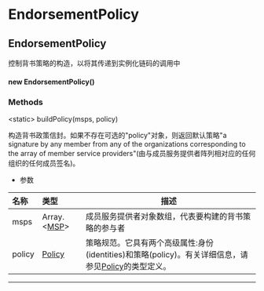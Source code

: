 # EndorsementPolicy

## EndorsementPolicy

控制背书策略的构造，以将其传递到实例化链码的调用中

#### new EndorsementPolicy()

### Methods

&lt;static&gt; buildPolicy(msps, policy)

构造背书政策信封。如果不存在可选的"policy"对象，则返回默认策略"a signature by any member from any of the organizations corresponding to the array of member service providers"(由与成员服务提供者阵列相对应的任何组织的任何成员签名)。

- 参数

| 名称   | 类型                                                                                    | 描述                                                                                                                                                                                 |
| :----- | :-------------------------------------------------------------------------------------- | ------------------------------------------------------------------------------------------------------------------------------------------------------------------------------------ |
| msps   | Array.&lt;[MSP](https://hyperledger.github.io/fabric-sdk-node/release-1.4/MSP.html)&gt; | 成员服务提供者对象数组，代表要构建的背书策略的参与者                                                                                                                                 |
| policy | [Policy](https://hyperledger.github.io/fabric-sdk-node/release-1.4/global.html#Policy)  | 策略规范。它具有两个高级属性:身份(identities)和策略(policy)。有关详细信息，请参见[Policy](https://hyperledger.github.io/fabric-sdk-node/release-1.4/global.html#Policy)的类型定义。 |

---
